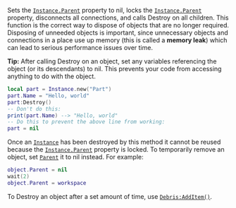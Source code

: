Sets the [`Instance.Parent`](https://create.roblox.com/docs/reference/engine/classes/Instance#Parent) property to nil, locks the
[`Instance.Parent`](https://create.roblox.com/docs/reference/engine/classes/Instance#Parent) property, disconnects all connections, and calls
Destroy on all children. This function is the correct way to dispose of
objects that are no longer required. Disposing of unneeded objects is
important, since unnecessary objects and connections in a place use up
memory (this is called a **memory leak**) which can lead to serious
performance issues over time.

**Tip:** After calling Destroy on an object, set any variables referencing
the object (or its descendants) to nil. This prevents your code from
accessing anything to do with the object.
```lua
local part = Instance.new("Part")
part.Name = "Hello, world"
part:Destroy()
-- Don't do this:
print(part.Name) --> "Hello, world"
-- Do this to prevent the above line from working:
part = nil
```

Once an [`Instance`](https://create.roblox.com/docs/reference/engine/classes/Instance) has been destroyed by this method it cannot be
reused because the [`Instance.Parent`](https://create.roblox.com/docs/reference/engine/classes/Instance#Parent) property is locked. To
temporarily remove an object, set [`Parent`](https://create.roblox.com/docs/reference/engine/classes/Instance#Parent) it to nil
instead. For example:
```lua
object.Parent = nil
wait(2)
object.Parent = workspace
```

To Destroy an object after a set amount of time, use
[`Debris:AddItem()`](https://create.roblox.com/docs/reference/engine/classes/Debris#AddItem).